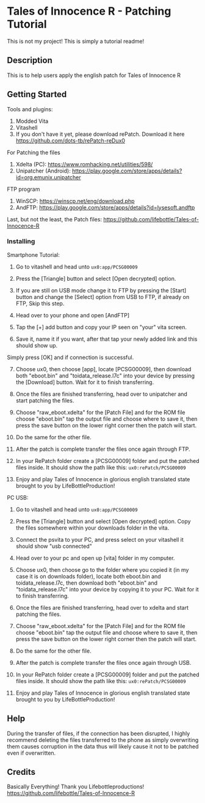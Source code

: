 # Tales of Innocence R - Patching Tutorial

This is not my project! This is simply a tutorial readme!

## Description

This is to help users apply the english patch for Tales of Innocence R

## Getting Started

Tools and plugins:
 1. Modded Vita
 2. Vitashell
 3. If you don't have it yet, please download rePatch. Download it here https://github.com/dots-tb/rePatch-reDux0

For Patching the files
 1. Xdelta (PC): https://www.romhacking.net/utilities/598/
 2. Unipatcher (Android): https://play.google.com/store/apps/details?id=org.emunix.unipatcher

FTP program
 1. WinSCP: https://winscp.net/eng/download.php
 2. AndFTP: https://play.google.com/store/apps/details?id=lysesoft.andftp

Last, but not the least, the Patch files: https://github.com/lifebottle/Tales-of-Innocence-R

### Installing

Smartphone Tutorial:

 1. Go to vitashell and head unto `ux0:app/PCSG00009`

 2. Press the [Triangle] button and select [Open decrypted] option.

 3. If you are still on USB mode change it to FTP by pressing the [Start] button and change the [Select] option from USB to FTP, if already on FTP, Skip this step.

 4. Head over to your phone and open [AndFTP]

 5. Tap the [+] add button and copy your IP seen on "your" vita screen. 

 6. Save it, name it if you want, after that tap your newly added link and this should show up. 

Simply press [OK] and if connection is successful. 

 7. Choose ux0, then choose [app], locate [PCSG00009], then download both "eboot.bin" and "toidata_release.l7c" into your device by pressing the [Download] button. Wait for it to finish transferring.

 8. Once the files are finished transferring, head over to unipatcher and start patching the files.

 9. Choose "raw_eboot.xdelta" for the [Patch File] and for the ROM file choose "eboot.bin" tap the output file and choose where to save it, then press the save button on the lower right corner then the patch will start.

10. Do the same for the other file.

11. After the patch is complete transfer the files once again through FTP.

12. In your RePatch folder create a [PCSG00009] folder and put the patched files inside. It should show the path like this: `ux0:rePatch/PCSG00009`

13. Enjoy and play Tales of Innocence in glorious english translated state brought to you by LifeBottleProduction!

PC USB:

 1. Go to vitashell and head unto `ux0:app/PCSG00009`

 2. Press the [Triangle] button and select [Open decrypted] option. Copy the files somewhere within your downloads folder in the vita.

 3. Connect the psvita to your PC, and press select on your vitashell it should show "usb connected"

 4. Head over to your pc and open up [vita] folder in my computer. 

 5. Choose ux0, then choose go to the folder where you copied it (in my case it is on downloads folder), locate both eboot.bin and toidata_release.l7c, then download both "eboot.bin" and "toidata_release.l7c" into your device by copying it to your PC. Wait for it to finish transferring.

 6. Once the files are finished transferring, head over to xdelta and start patching the files.

 9. Choose "raw_eboot.xdelta" for the [Patch File] and for the ROM file choose "eboot.bin" tap the output file and choose where to save it, then press the save button on the lower right corner then the patch will start.

10. Do the same for the other file.

11. After the patch is complete transfer the files once again through USB.

12. In your RePatch folder create a [PCSG00009] folder and put the patched files inside. It should show the path like this: `ux0:rePatch/PCSG00009`

13. Enjoy and play Tales of Innocence in glorious english translated state brought to you by LifeBottleProduction!

## Help

During the transfer of files, if the connection has been disrupted, I highly recommend deleting the files transferred to the phone as simply overwriting them causes corruption in the data thus will likely cause it not to be patched even if overwritten.

## Credits

Basically Everything! Thank you Lifebottleproductions!
https://github.com/lifebottle/Tales-of-Innocence-R
